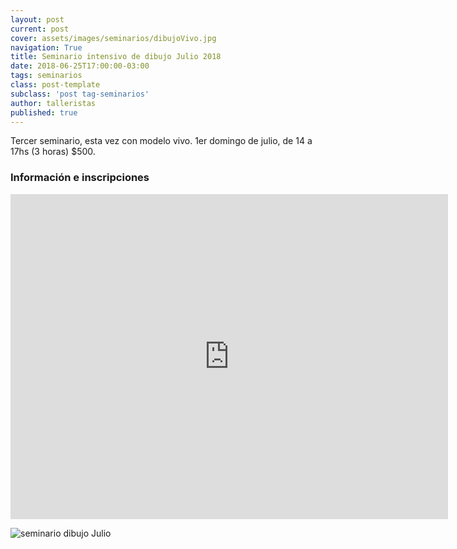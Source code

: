 ```yaml
---
layout: post
current: post
cover: assets/images/seminarios/dibujoVivo.jpg
navigation: True
title: Seminario intensivo de dibujo Julio 2018
date: 2018-06-25T17:00:00-03:00
tags: seminarios
class: post-template
subclass: 'post tag-seminarios'
author: talleristas
published: true
---
```


Tercer seminario, esta vez con modelo vivo. 1er domingo de julio, de 14 a 17hs (3 horas) $500.


### Información e inscripciones

<iframe src="https://docs.google.com/forms/d/e/1FAIpQLSfk78oV4bFqcY_SvmRPwiV-u6U7eoP_IqSSLGz7s2ykzvceMw/viewform?embedded=true" width="700" height="520" frameborder="0" marginheight="0" marginwidth="0">Cargando…</iframe>


![seminario dibujo Julio](assets/images/seminarios/dibujoVivo.jpeg)
